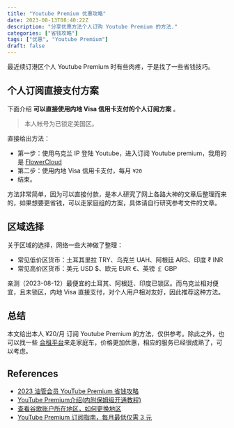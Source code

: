 ```yaml
---
title: "Youtube Premium 优惠攻略"
date: 2023-08-13T08:40:22Z
description: "分享优惠方法个人订购 Youtube Premium 的方法."
categories: ["省钱攻略"]
tags: ["优惠", "Youtube Premium"]
draft: false
---
```


最近续订港区个人 Youtube Premium 时有些肉疼，于是找了一些省钱技巧。

## 个人订阅直接支付方案

下面介绍 **可以直接使用内地 Visa 信用卡支付的个人订阅方案** 。

> 本人帐号为已锁定美国区。

直接给出方法：

- 第一步：使用乌克兰 IP 登陆 Youtube，进入订阅 Youtube premium，我用的是 [FlowerCloud](https://flowercloud.net/aff.php?aff=5197)
- 第二步：使用内地 Visa 信用卡支付，每月 `¥20`  
- 结束。

方法非常简单，因为可以直接付款，是本人研究了网上各路大神的文章后整理而来的，如果想要更省钱，可以走家庭组的方案，具体请自行研究参考文件的文章。

## 区域选择

关于区域的选择，网络一些大神做了整理：

- 常见低价区货币：土耳其里拉 TRY、乌克兰 UAH、阿根廷 ARS、印度 ₹  INR
- 常见高价区货币：美元 USD  $、欧元 EUR  €、英镑 ￡ GBP

亲测（2023-08-12）最便宜的土耳其、阿根廷、印度已锁区。而乌克兰相对便宜，且未锁区，内地 Visa 直接支付，对个人用户相对友好，因此推荐这种方法。

## 总结

本文给出本人 ¥20/月 订阅 Youtube Premium 的方法，仅供参考。除此之外，也可以找一些 [合租平台](https://www.frytea.com/archives/list/story-list/#合租平台)来走家庭车，价格更加优惠，相应的服务已经很成熟了，可以考虑。


## References
- [2023 油管会员 YouTube Premium 省钱攻略](https://zhuanlan.zhihu.com/p/643850010)
- [YouTube Premium介绍(内附保姆级开通教程)](https://yummy.best/youtube/)
- [查看谷歌账户所在地区，如何更换地区](https://github.com/xiaod945/rou/blob/master/README.md?ref=yummy.best#更换账户地区)
- [YouTube Premium 订阅指南，每月最低仅需 3 元](https://sspai.com/post/55913)

